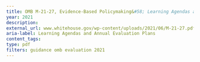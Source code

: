 ```yaml
---
title: OMB M-21-27, Evidence-Based Policymaking&#58; Learning Agendas and Annual Evaluation Plans
year: 2021
description: 
external_url: www.whitehouse.gov/wp-content/uploads/2021/06/M-21-27.pdf
aria-label: Learning Agendas and Annual Evaluation Plans
content_tags: 
type: pdf
filters: guidance omb evaluation 2021
---
```

